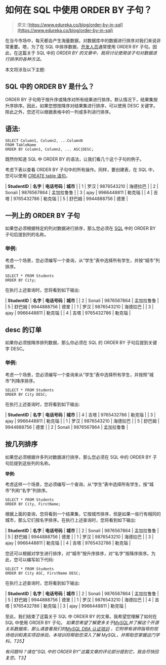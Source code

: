 # 如何在 SQL 中使用 ORDER BY 子句？

> 原文:[https://www.edureka.co/blog/order-by-in-sql](https://www.edureka.co/blog/order-by-in-sql)

在当今市场中，每天都会产生海量数据，对数据库中的数据进行排序对我们来说非常重要。嗯，为了在 SQL 中排序数据，[开发人员](https://www.edureka.co/mysql-dba)通常使用 ORDER BY 子句。因此，在这篇关于 SQL 中的 *ORDER BY 的文章中，我将讨论使用该子句对数据进行排序的各种方法。*

本文将涉及以下主题:

## **SQL 中的 ORDER BY 是什么？**

ORDER BY 子句用于按升序或降序对所有结果进行排序。默认情况下，结果集按升序排序。因此，如果您想按降序对结果集进行排序，可以使用 DESC 关键字。除此之外，您还可以根据表格中的一列或多列进行排序。

## **语法:**

```
SELECT Column1, Column2, ...ColumnN
FROM TableName
ORDER BY Column1, Column2, ... ASC|DESC;

```

既然你知道 SQL 中 ORDER BY 的语法，让我们看几个这个子句的例子。

考虑下表以查看 ORDER BY 子句中的所有操作。同样，要创建表，在 SQL 中，您可以使用 [CREATE table 语句](https://www.edureka.co/blog/create-table-in-sql/)。

| **StudentID** | **名字** | **电话号码** | **城市** |
| 1 | 罗汉 | 9876543210 | 海德拉巴 |
| 2 | Sonali | 9876567864 | 孟加拉鲁鲁 |
| 3 | ajay | 9966448811 | 勒克瑙 |
| 4 | 吉塔 | 9765432786 | 勒克瑙 |
| 5 | 舒巴姆 | 9944888756 | 德里 |

## **一列上的 ORDER BY 子句**

如果您必须根据特定的列对数据进行排序，那么您必须在 [SQL](https://www.edureka.co/blog/sql-commands) 中的 ORDER BY 子句后提到列的名称。

### **举例:**

考虑一个场景，您必须编写一个查询，从“学生”表中选择所有学生，并按“城市”列排序。

```
SELECT * FROM Students
ORDER BY City;

```

在执行上述查询时，您将看到如下输出:

| **StudentID** | **名字** | **电话号码** | **城市** |
| 2 | Sonali | 9876567864 | 孟加拉鲁鲁 |
| 5 | 舒巴姆 | 9944888756 | 德里 |
| 1 | 罗汉 | 9876543210 | 海德拉巴 |
| 3 | ajay | 9966448811 | 勒克瑙 |
| 4 | 吉塔 | 9765432786 | 勒克瑙 |

## **desc 的订单**

如果你必须按降序排列数据，那么你必须在 SQL 的 ORDER BY 子句后提到关键字 DESC。

### **举例:**

考虑一个场景，您必须编写一个查询来从“学生”表中选择所有学生，并按照“城市”列降序排序。

```
SELECT * FROM Students
ORDER BY City DESC;

```

在执行上述查询时，您将看到如下输出:

| **StudentID** | **名字** | **电话号码** | **城市** |
| 4 | 吉塔 | 9765432786 | 勒克瑙 |
| 3 | ajay | 9966448811 | 勒克瑙 |
| 1 | 罗汉 | 9876543210 | 海德拉巴 |
| 5 | 舒巴姆 | 9944888756 | 德里 |
| 2 | Sonali | 9876567864 | 孟加拉鲁鲁 |

## **按几列排序**

如果您必须根据许多列对数据进行排序，那么您必须在 SQL 中的 ORDER BY 子句后提到这些列的名称。

**举例:**

考虑这样一个场景，您必须编写一个查询，从“学生”表中选择所有学生，按“城市”列和“名字”列排序。

```
SELECT * FROM Students
ORDER BY City, FirstName;

```

根据上面的查询，您将看到一个结果集，它按城市排序，但是如果一些行有相同的城市，那么它们按名字排序。在执行上述查询时，您将看到如下输出:

| **StudentID** | **名字** | **电话号码** | **城市** |
| 2 | Sonali | 9876567864 | 孟加拉鲁鲁 |
| 5 | 舒巴姆 | 9944888756 | 德里 |
| 1 | 罗汉 | 9876543210 | 海德拉巴 |
| 3 | ajay | 9966448811 | 勒克瑙 |
| 4 | 吉塔 | 9765432786 | 勒克瑙 |

您还可以根据对学生进行排序，对“城市”按升序排序，对“名字”按降序排序。为此，您可以编写如下代码:

```
SELECT * FROM Students
ORDER BY City ASC, FirstName DESC;

```

在执行上述查询时，您将看到如下输出:

| **StudentID** | **名字** | **电话号码** | **城市** |
| 2 | Sonali | 9876567864 | 孟加拉鲁鲁 |
| 5 | 舒巴姆 | 9944888756 | 德里 |
| 1 | 罗汉 | 9876543210 | 海德拉巴 |
| 4 | 吉塔 | 9765432786 | 勒克瑙 |
| 3 | ajay | 9966448811 | 勒克瑙 |

至此，我们结束了这篇关于 SQL 中 ORDER BY 的文章。我希望您理解了如何在 SQL 中使用 ORDER BY 子句。 *如果您希望了解更多关于*[*MySQL*](https://www.edureka.co/blog/what-is-mysql/)*并了解这个开源关系数据库，那么请查看我们的*[*MySQL DBA 认证培训*](https://www.edureka.co/mysql-dba) *，它附带有讲师指导的现场培训和真实项目体验。本培训将帮助您深入了解 MySQL，并帮助您掌握这门学科。T25】*

*有问题吗？请在“SQL 中的 ORDER BY”这篇文章的评论部分提到它，我会尽快回复您。T3】*